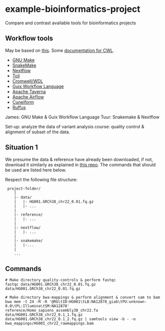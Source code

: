 # example-bioinformatics-project
Compare and contrast available tools for bioinformatics projects

## Workflow tools
May be based on [this](https://github.com/grst/snakemake_nextflow_wdl).
Some [documentation for CWL](https://www.commonwl.org/).
* [GNU Make](https://www.gnu.org/software/make/)
* [SnakeMake](https://snakemake.readthedocs.io)
* [Nextflow](https://www.nextflow.io/)
* [Toil](https://toil.ucsc-cgl.org/)
* [Cromwell/WDL](https://cromwell.readthedocs.io)
* [Guix Workflow Language](https://www.guixwl.org/)
* [Apache Taverna]()
* [Apache Airflow](https://airflow.apache.org/)
* [Cuneiform]()
* [Ruffus](http://www.ruffus.org.uk/)

James: GNU Make & Guix Workflow Language
Tuur: Snakemake & Nextflow

Set-up: analyze the data of variant analysis course: quality control & alignment of subset of the data.

## Situation 1
We presume the data & reference have already been downloaded, if not, download it similarly as explained in [this repo](https://github.com/tmuylder/variantcalling/blob/master/Commands_jan2020_10pc.md). The commands that should be used are listed here below.

Respect the following file structure:
```
 project-folder/
    |
    |- data/
    |   |- HG001.GRCh38_chr22_0.01.fq.gz
    |   |- ...
    |
    |- reference/
    |   |- ...
    |
    |- nextflow/ 
    |   |- ...
    |
    |- snakemake/
    |   |-...
    | 
    ...
```


## Commands

```
# Make directory quality-controls & perform fastqc
fastqc data/HG001.GRCh38_chr22_0.01.fq.gz data/HG001.GRCh38_chr22_0.01.fq.gz 

# Make directory bwa-mappings & perform alignment & convert sam to bam
bwa mem -t 24 -M -R '@RG\tID:HG001\tLB:NA12878_giab\tPU:unknown-0.0\tPL:Illumina\tSM:NA12878' reference/Homo_sapiens_assembly38_chr22.fa data/HG001.GRCh38_chr22_0.1_1.fq.gz data/HG001.GRCh38_chr22_0.1_2.fq.gz | samtools view -b - -o bwa_mappings/HG001_chr22_rawmappings.bam
```
